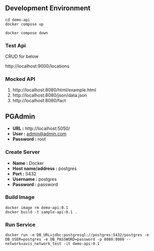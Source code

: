 ## Development Environment
```
cd demo-api
docker compose up

docker compose down
```
### Test Api
CRUD for below

http://localhost:9000/locations



### Mocked API
1. http://localhost:8080/html/example.html
2. http://localhost:8080/json/data.json
3. http://localhost:8080/fact

## PGAdmin
* **URL :** http://localhost:5050/
* **User :** admin@admin.com
* **Password :** root

### Create Server
* **Name :** Docker
* **Host name/address :** postgres
* **Port :** 5432
* **Username :** postgres
* **Password :** password

### Build Image
```
docker image rm demo-api:0.1
docker build -t sample-api:0.1 .
```

### Run Service
```
docker run -e DB_URL=jdbc:postgresql://postgres:5432/postgres -e DB_USER=postgres -e DB_PASSWORD=password -p 8080:8080 --network=avis_network_test -it demo-api:0.1
```

